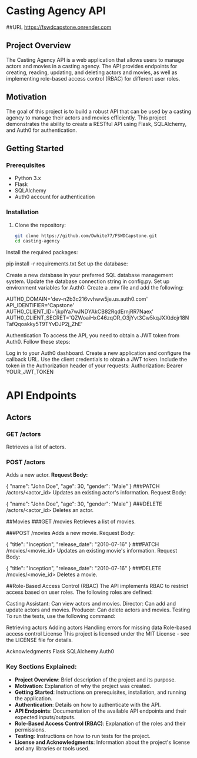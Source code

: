 # Casting Agency API

##URL 
https://fswdcapstone.onrender.com

## Project Overview
The Casting Agency API is a web application that allows users to manage actors and movies in a casting agency. The API provides endpoints for creating, reading, updating, and deleting actors and movies, as well as implementing role-based access control (RBAC) for different user roles.

## Motivation
The goal of this project is to build a robust API that can be used by a casting agency to manage their actors and movies efficiently. This project demonstrates the ability to create a RESTful API using Flask, SQLAlchemy, and Auth0 for authentication.

## Getting Started

### Prerequisites
- Python 3.x
- Flask
- SQLAlchemy
- Auth0 account for authentication

### Installation
1. Clone the repository:
   ```bash
   git clone https://github.com/Dwhite77/FSWDCapstone.git
   cd casting-agency
Install the required packages:

pip install -r requirements.txt
Set up the database:

Create a new database in your preferred SQL database management system.
Update the database connection string in config.py.
Set up environment variables for Auth0: Create a .env file and add the following:

AUTH0_DOMAIN='dev-n2b3c216vvhww5je.us.auth0.com'
API_IDENTIFIER='Capstone'
AUTH0_CLIENT_ID='jkplYa7wJNDYAkCB82RqdErnjRR7Naex'
AUTH0_CLIENT_SECRET='QZWoaiHxC46zqOR_O3jYvt3Cw5kqJXXtdojr18NTafQqoakky5T9TYvDJP2j_ZhE'


Authentication
To access the API, you need to obtain a JWT token from Auth0. Follow these steps:

Log in to your Auth0 dashboard.
Create a new application and configure the callback URL.
Use the client credentials to obtain a JWT token.
Include the token in the Authorization header of your requests:
Authorization: Bearer YOUR_JWT_TOKEN

# API Endpoints

## Actors

### GET /actors
Retrieves a list of actors.

### POST /actors
Adds a new actor.
**Request Body:**

{
  "name": "John Doe",
  "age": 30,
  "gender": "Male"
}
###PATCH /actors/<actor_id>
Updates an existing actor's information. Request Body:

{
  "name": "John Doe",
  "age": 30,
  "gender": "Male"
}
###DELETE /actors/<actor_id>
Deletes an actor.

##Movies
###GET /movies
Retrieves a list of movies.

###POST /movies
Adds a new movie. Request Body:

{
  "title": "Inception",
  "release_date": "2010-07-16"
}
###PATCH /movies/<movie_id>
Updates an existing movie's information. Request Body:

{
  "title": "Inception",
  "release_date": "2010-07-16"
}
###DELETE /movies/<movie_id>
Deletes a movie.


##Role-Based Access Control (RBAC)
The API implements RBAC to restrict access based on user roles. The following roles are defined:

Casting Assistant: Can view actors and movies.
Director: Can add and update actors and movies.
Producer: Can delete actors and movies.
Testing
To run the tests, use the following command:


Retrieving actors
Adding actors
Handling errors for missing data
Role-based access control
License
This project is licensed under the MIT License - see the LICENSE file for details.

Acknowledgments
Flask
SQLAlchemy
Auth0

### Key Sections Explained:
- **Project Overview**: Brief description of the project and its purpose.
- **Motivation**: Explanation of why the project was created.
- **Getting Started**: Instructions on prerequisites, installation, and running the application.
- **Authentication**: Details on how to authenticate with the API.
- **API Endpoints**: Documentation of the available API endpoints and their expected inputs/outputs.
- **Role-Based Access Control (RBAC)**: Explanation of the roles and their permissions.
- **Testing**: Instructions on how to run tests for the project.
- **License and Acknowledgments**: Information about the project's license and any libraries or tools used.